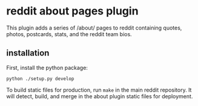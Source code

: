 # reddit about pages plugin

This plugin adds a series of /about/ pages to reddit containing quotes, photos,
postcards, stats, and the reddit team bios.

## installation

First, install the python package:

    python ./setup.py develop

To build static files for production, run `make` in the main reddit repository.
It will detect, build, and merge in the about plugin static files for
deployment.
